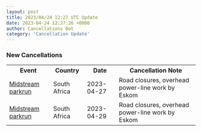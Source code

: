 ```yaml
---
layout: post
title: 2023/04/24 12:27 UTC Update
date: 2023-04-24 12:27:26 +0000
author: Cancellations Bot
category: 'Cancellation Update'
---
```


<h3>New Cancellations</h3>
<div class='hscrollable'>
<table style='width: 100%'>
    <tr>
        <th>Event</th>
        <th>Country</th>
        <th>Date</th>
        <th>Cancellation Note</th>
    </tr>
    <tr>
        <td><a href="https://www.parkrun.co.za/midstream">Midstream parkrun</a></td>
        <td>South Africa</td>
        <td>2023-04-27</td>
        <td>Road closures, overhead power-line work by Eskom</td>
    </tr>
    <tr>
        <td><a href="https://www.parkrun.co.za/midstream">Midstream parkrun</a></td>
        <td>South Africa</td>
        <td>2023-04-29</td>
        <td>Road closures, overhead power-line work by Eskom</td>
    </tr>
</table>
</div>
